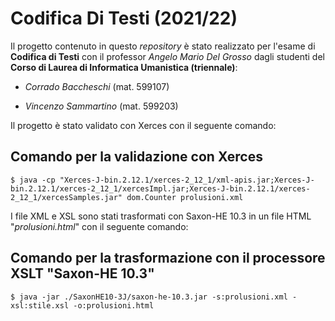 # Codifica Di Testi (2021/22)
Il progetto contenuto in questo <i>repository</i> è stato realizzato per l'esame di <b>Codifica di Testi</b> con il professor <i>Angelo Mario Del Grosso</i> dagli studenti del <b>Corso di Laurea di Informatica Umanistica (triennale)</b>:

- <i>Corrado Baccheschi</i> (mat. 599107)

- <i>Vincenzo Sammartino</i> (mat. 599203)

Il progetto è stato validato con Xerces con il seguente comando:

## Comando per la validazione con Xerces

```shell
$ java -cp "Xerces-J-bin.2.12.1/xerces-2_12_1/xml-apis.jar;Xerces-J-bin.2.12.1/xerces-2_12_1/xercesImpl.jar;Xerces-J-bin.2.12.1/xerces-2_12_1/xercesSamples.jar" dom.Counter prolusioni.xml
```

I file XML e XSL sono stati trasformati con Saxon-HE 10.3 in un file HTML "<i>prolusioni.html</i>" con il seguente comando:

## Comando per la trasformazione con il processore XSLT "Saxon-HE 10.3"

```shell
$ java -jar ./SaxonHE10-3J/saxon-he-10.3.jar -s:prolusioni.xml -xsl:stile.xsl -o:prolusioni.html
```
